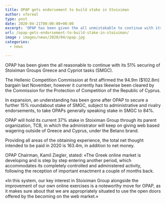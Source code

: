 ```yaml
---
title: OPAP gets endorsement to build stake in Stoiximan
author: xforeal 
type: post
date: 2020-04-21T00:00:00+00:00
excerpt: 'OPAP has been given the all unmistakable to continue with its 51&amp;percnt; obtaining of Stoiximan Groups Greece and Cypriot activities (SMGC) '
url: /opap-gets-endorsement-to-build-stake-in-stoiximan/
image : images/news/2020/04/opap.jpg
categories:
  - news

---
```

OPAP has been given the all reasonable to continue with its 51&percnt; securing of Stoiximan Groups Greece and Cypriot tasks (SMGC). 

The Hellenic Competition Commission at first affirmed the 94.9m ($102.8m) bargain last November, however it currently has likewise been cleared by the Commission for the Protection of Competition of the Republic of Cyprus. 

In expansion, an understanding has been gone after OPAP to secure a further 15&percnt; roundabout stake of SMGC, subject to administrative and rivalry endorsements, to take OPAPs generally speaking stake in SMGC to 84&percnt;. 

OPAP will hold its current 37&percnt; stake in Stoiximan Group through its parent organization, TCB, in which the administrator will keep on giving web based wagering outside of Greece and Cyprus, under the Betano brand. 

Providing all areas of the obtaining experience, the total net thought intended to be paid in 2020 is 163.4m, in addition to net money. 

OPAP Chairman, Kamil Ziegler, stated: &#171;The Greek online market is developing and is step by step entering another period, which accommodates its completely controlled and administered activity, following the reception of important enactment a couple of months back. 

&#171;In this system, our key interest in Stoiximan Group alongside the improvement of our own online exercises is a noteworthy move for OPAP, as it makes sure about that we are appropriately situated to use the open doors offered by the becoming on the web market.&#187;